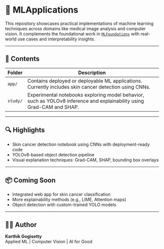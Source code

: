 # 🧠 MLApplications

This repository showcases practical implementations of machine learning techniques across domains like medical image analysis and computer vision. It complements the foundational work in [`MLFoundations`](https://github.com/<your-username>/MLFoundations) with real-world use cases and interpretability insights.

---

## 📁 Contents

| Folder        | Description |
| ------------- | ----------- |
| `app/`        | Contains deployed or deployable ML applications. Currently includes skin cancer detection using CNNs. |
| `study/`      | Experimental notebooks exploring model behavior, such as YOLOv8 inference and explainability using Grad-CAM and SHAP. |

---

## 🔍 Highlights

- Skin cancer detection notebook using CNNs with deployment-ready code
- YOLOv8-based object detection pipeline
- Visual explanation techniques: Grad-CAM, SHAP, bounding box overlays

---

## 📦 Coming Soon

- Integrated web app for skin cancer classification
- More explainability methods (e.g., LIME, Attention maps)
- Object detection with custom-trained YOLO models

---

## 🧑‍💻 Author

**Karthik Gogisetty**  
Applied ML | Computer Vision | AI for Good
